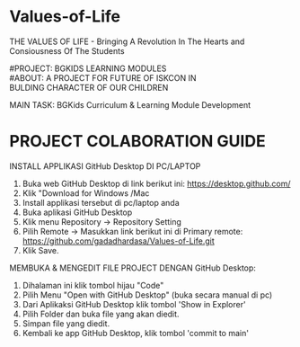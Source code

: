 # Values-of-Life

THE VALUES OF LIFE - 
Bringing A Revolution In The Hearts and Consiousness Of The Students


#PROJECT: BGKIDS LEARNING MODULES  
#ABOUT:
A PROJECT FOR FUTURE OF ISKCON IN  
BULDING CHARACTER OF OUR CHILDREN


MAIN TASK: BGKids Curriculum & Learning Module Development


PROJECT COLABORATION GUIDE
==========================
INSTALL APPLIKASI GitHub Desktop DI PC/LAPTOP

1. Buka web GitHub Desktop di link berikut ini: https://desktop.github.com/
2. Klik "Download for Windows /Mac
3. Install applikasi tersebut di pc/laptop anda 
4. Buka aplikasi GitHub Desktop
5. Klik menu Repository -> Repository Setting
6. Pilih Remote -> Masukkan link berikut ini di Primary remote: https://github.com/gadadhardasa/Values-of-Life.git
7. Klik Save.

MEMBUKA & MENGEDIT FILE PROJECT DENGAN GitHub Desktop:
1. Dihalaman ini klik tombol hijau "Code" 
2. Pilih Menu "Open with GitHub Desktop" (buka secara manual di pc)
3. Dari Aplikaksi GitHub Desktop klik tombol 'Show in Explorer'
4. Pilih Folder dan buka file yang akan diedit. 
5. Simpan file yang diedit.
6. Kembali ke app GitHub Desktop, klik tombol 'commit to main'

